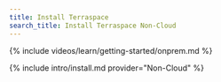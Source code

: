 ```yaml
---
title: Install Terraspace
search_title: Install Terraspace Non-Cloud
---
```


{% include videos/learn/getting-started/onprem.md %}

{% include intro/install.md provider="Non-Cloud" %}